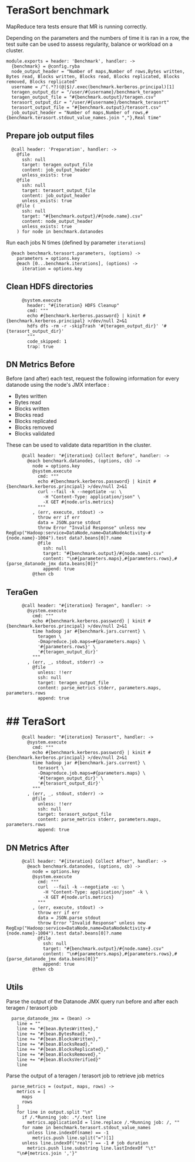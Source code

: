 
# TeraSort benchmark 

MapReduce tera tests ensure that MR is running correctly.

Depending on the parameters and the numbers of time it is ran in a row, the test
suite can be used to assess regularity, balance or workload on a cluster.

    module.exports = header: 'Benchmark', handler: ->
      {benchmark} = @config.ryba
      node_output_header = "Number of maps,Number of rows,Bytes written, Bytes read, Blocks written, Blocks read, Blocks replicated, Blocks removed, Blocks replicated"
      username = /^(.*?)(@|$)/.exec(benchmark.kerberos.principal)[1]
      teragen_output_dir = "/user/#{username}/benchmark_teragen"
      teragen_output_file = "#{benchmark.output}/teragen.csv"
      terasort_output_dir = "/user/#{username}/benchmark_terasort"
      terasort_output_file = "#{benchmark.output}/terasort.csv"
      job_output_header = "Number of maps,Number of rows,#{benchmark.terasort.stdout_value_names.join ","},Real time"

## Prepare job output files
      
      @call header: 'Preparation', handler: ->
        @file
          ssh: null 
          target: teragen_output_file
          content: job_output_header
          unless_exists: true
        @file
          ssh: null 
          target: terasort_output_file
          content: job_output_header
          unless_exists: true
        @file (
          ssh: null 
          target: "#{benchmark.output}/#{node.name}.csv"
          content: node_output_header
          unless_exists: true
        ) for node in benchmark.datanodes

Run each jobs N times (defined by parameter `iterations`)
      
      @each benchmark.terasort.parameters, (options) ->
        parameters = options.key
        @each [0...benchmark.iterations], (options) ->
          iteration = options.key

## Clean HDFS directories 
  
          @system.execute 
            header: "#{iteration} HDFS Cleanup"
            cmd: """
            echo #{benchmark.kerberos.password} | kinit #{benchmark.kerberos.principal} >/dev/null 2>&1
            hdfs dfs -rm -r -skipTrash '#{teragen_output_dir}' '#{terasort_output_dir}'
            """ 
            code_skipped: 1 
            trap: true

## DN Metrics Before 
    
Before (and after) each test, request the following information for every 
datanode using the node's JMX interface :

* Bytes written 
* Bytes read 
* Blocks written 
* Blocks read 
* Blocks replicated 
* Blocks removed  
* Blocks validated 

These can be used to validate data repartition in the cluster.
          
          @call header: "#{iteration} Collect Before", handler: ->
            @each benchmark.datanodes, (options, cb) ->
              node = options.key
              @system.execute 
                cmd: """
                echo #{benchmark.kerberos.password} | kinit #{benchmark.kerberos.principal} >/dev/null 2>&1
                curl --fail -k --negotiate -u: \
                  -H "Content-Type: application/json" \
                  -X GET #{node.urls.metrics}
                """
              , (err, execute, stdout) ->
                throw err if err
                data = JSON.parse stdout
                throw Error "Invalid Response" unless new RegExp("Hadoop:service=DataNode,name=DataNodeActivity-#{node.name}-1004").test data?.beans[0]?.name
                @file 
                  ssh: null 
                  target: "#{benchmark.output}/#{node.name}.csv"
                  content: "\n#{parameters.maps},#{parameters.rows},#{parse_datanode_jmx data.beans[0]}"
                  append: true  
              @then cb

## TeraGen 
        
          @call header: "#{iteration} Teragen", handler: ->
            @system.execute 
              cmd: """
              echo #{benchmark.kerberos.password} | kinit #{benchmark.kerberos.principal} >/dev/null 2>&1
              time hadoop jar #{benchmark.jars.current} \
                teragen \
                -Dmapreduce.job.maps=#{parameters.maps} \
                '#{parameters.rows}' \
                '#{teragen_output_dir}'
              """
            , (err, _, stdout, stderr) ->
              @file
                unless: !!err
                ssh: null
                target: teragen_output_file
                content: parse_metrics stderr, parameters.maps, parameters.rows
                append: true

# ## TeraSort
          
          @call header: "#{iteration} Terasort", handler: ->
            @system.execute
              cmd: """
              echo #{benchmark.kerberos.password} | kinit #{benchmark.kerberos.principal} >/dev/null 2>&1
              time hadoop jar #{benchmark.jars.current} \
                terasort \
                -Dmapreduce.job.maps=#{parameters.maps} \
                '#{teragen_output_dir}' \
                '#{terasort_output_dir}'
              """
            , (err, _, stdout, stderr) ->
              @file
                unless: !!err
                ssh: null
                target: terasort_output_file
                content: parse_metrics stderr, parameters.maps, parameters.rows
                append: true

## DN Metrics After
          
          @call header: "#{iteration} Collect After", handler: ->
            @each benchmark.datanodes, (options, cb) ->
              node = options.key
              @system.execute
                cmd: """
                curl  --fail -k --negotiate -u: \
                  -H "Content-Type: application/json" -k \
                  -X GET #{node.urls.metrics}
                """
              , (err, execute, stdout) ->
                throw err if err
                data = JSON.parse stdout
                throw Error "Invalid Response" unless new RegExp("Hadoop:service=DataNode,name=DataNodeActivity-#{node.name}-1004").test data?.beans[0]?.name
                @file 
                  ssh: null 
                  target: "#{benchmark.output}/#{node.name}.csv"
                  content: "\n#{parameters.maps},#{parameters.rows},#{parse_datanode_jmx data.beans[0]}"
                  append: true
              @then cb

## Utils 

Parse the output of the Datanode JMX query run before and after each teragen /
terasort job

      parse_datanode_jmx = (bean) ->
        line = ""
        line += "#{bean.BytesWritten},"
        line += "#{bean.BytesRead},"
        line += "#{bean.BlocksWritten},"
        line += "#{bean.BlocksRead},"
        line += "#{bean.BlocksReplicated},"
        line += "#{bean.BlocksRemoved},"
        line += "#{bean.BlocksVerified}"
        line

Parse the output of a teragen / terasort job to retrieve job metrics

      parse_metrics = (output, maps, rows) ->
        metrics = [
          maps
          rows
        ]
        for line in output.split "\n"
          if /.*Running job: .*/.test line
            metrics.applicationId = line.replace /.*Running job: /, ""
          for name in benchmark.terasort.stdout_value_names
            unless line.indexOf(name) == -1
              metrics.push line.split("=")[1]
          unless line.indexOf("real") == -1 # job duration 
            metrics.push line.substring line.lastIndexOf "\t"
        "\n#{metrics.join ','}"
